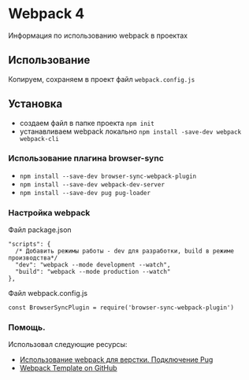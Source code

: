 # Webpack 4
 Информация по использованию webpack в проектах

## Использование
Копируем, сохраняем в проект файл `webpack.config.js`

## Установка
* создаем файл в папке проекта `npm init`
* устанавливаем webpack локально `npm install -save-dev webpack webpack-cli`

### Использование плагина browser-sync
* `npm install --save-dev browser-sync-webpack-plugin`
* `npm install --save-dev webpack-dev-server`
* `npm install --save-dev pug pug-loader`

### Настройка webpack
Файл package.json

```
"scripts": {
  /* Добавить режимы работы - dev для разработки, build в режиме производства*/
  "dev": "webpack --mode development --watch",
  "build": "webpack --mode production --watch"
},
```

Файл webpack.config.js
```
const BrowserSyncPlugin = require('browser-sync-webpack-plugin')
```

### Помощь.

Использовал следующие ресурсы:
* [Использование webpack для верстки. Подключение Pug](https://tocode.ru/curses/nastroika-webpack4/webpack-dlya-verstki-pug)
* [Webpack Template on GitHub](https://github.com/vedees/webpack-template-pug)
